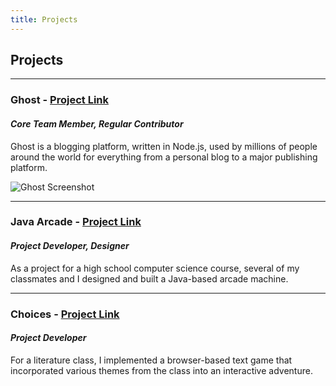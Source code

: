 ```yaml
---
title: Projects
---
```


## **Projects**

---

### Ghost - [Project Link](https://github.com/TryGhost/Ghost)

#### *Core Team Member, Regular Contributor*

Ghost is a blogging platform, written in Node.js, used by millions of people around the world for everything from a personal blog to a major publishing platform.

<div class="row">
    <div class="col-md-6">
        <img class="img-responsive" src="https://cloud.githubusercontent.com/assets/120485/6626466/6dae46b2-c8ff-11e4-8c7c-8dd63b215f7b.jpg" alt="Ghost Screenshot">
    </div>
</div>

---

### Java Arcade - [Project Link](https://bitbucket.org/acburdine/java-arcade)

#### *Project Developer, Designer*

As a project for a high school computer science course, several of my classmates and I designed and built a Java-based arcade machine.

---

### Choices - [Project Link](http://acburdine.github.io/choices/)

#### *Project Developer*

For a literature class, I implemented a browser-based text game that incorporated various themes from the class into an interactive adventure.
